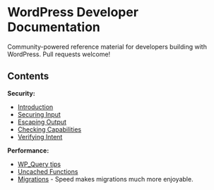 WordPress Developer Documentation
===========

Community-powered reference material for developers building with WordPress. Pull requests welcome!

## Contents

**Security:**
* [Introduction](security/README.md)
* [Securing Input](security/securing-input.md)
* [Escaping Output](security/escaping-output.md)
* [Checking Capabilities](security/checking-capabilities.md)
* [Verifying Intent](security/verifying-intent.md)

**Performance:**
* [WP_Query tips](performance/wp-query-tips.md)
* [Uncached Functions](performance/uncached-functions.md)
* [Migrations](performance/migrations.md) - Speed makes migrations much more enjoyable.
